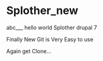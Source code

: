 Splother_new
============
abc___ hello world
Splother drupal 7


Finally New Git is Very Easy to use

Again get Clone...

